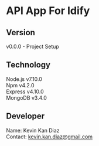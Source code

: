 # API App For Idify

## Version
v0.0.0 - Project Setup

## Technology
Node.js v7.10.0 <br>
Npm v4.2.0 <br>
Express v4.10.0 <br>
MongoDB v3.4.0 <br>

## Developer
Name: Kevin Kan Diaz <br>
Contact: kevin.kan.diaz@gmail.com

